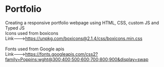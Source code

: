 # Portfolio

Creating a responsive portfolio webpage using HTML, CSS, custom JS and Typed JS<br>
Icons used from boxicons<br>
Link--->https://unpkg.com/boxicons@2.1.4/css/boxicons.min.css<br>
<br>
Fonts used from Google apis<br>
Link--->https://fonts.googleapis.com/css2?family=Poppins:wght@300;400;500;600;700;800;900&display=swap

